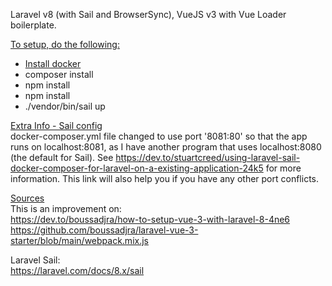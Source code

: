 Laravel v8 (with Sail and BrowserSync), VueJS v3 with Vue Loader boilerplate.

<u>To setup, do the following:</u><br/>
<ul>
    <li><a href="https://docs.docker.com/get-docker/">Install docker</a></li>
    <li>composer install</li>
    <li>npm install</li>
    <li>npm install</li>
    <li>./vendor/bin/sail up</li>
</ul>

<u>Extra Info - Sail config</u><br/>
docker-composer.yml file changed to use port '8081:80' so that the app runs on localhost:8081, as I have another program that uses localhost:8080 (the default for Sail).
See https://dev.to/stuartcreed/using-laravel-sail-docker-composer-for-laravel-on-a-existing-application-24k5 for more information.
This link will also help you if you have any other port conflicts.

<u>Sources</u><br/>
This is an improvement on: <br/>
https://dev.to/boussadjra/how-to-setup-vue-3-with-laravel-8-4ne6
https://github.com/boussadjra/laravel-vue-3-starter/blob/main/webpack.mix.js

Laravel Sail: <br/>
https://laravel.com/docs/8.x/sail
